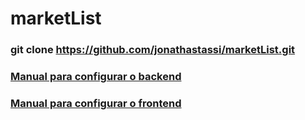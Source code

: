# marketList

### git clone https://github.com/jonathastassi/marketList.git

### [Manual para configurar o backend](https://github.com/jonathastassi/marketList/blob/master/backend/readme.md)

### [Manual para configurar o frontend](https://github.com/jonathastassi/marketList/blob/master/frontend/README.md)

